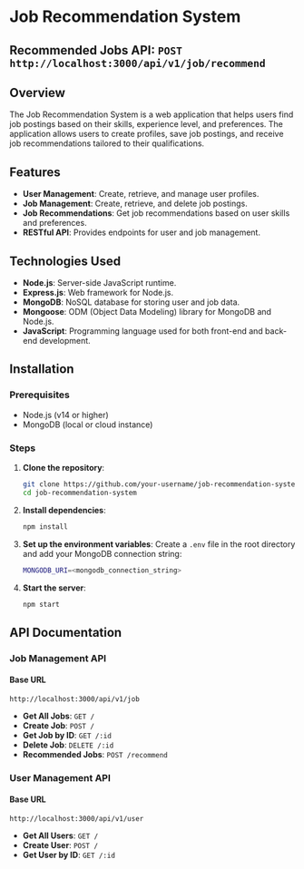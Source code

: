 # Job Recommendation System
## Recommended Jobs API: `POST http://localhost:3000/api/v1/job/recommend`

## Overview
The Job Recommendation System is a web application that helps users find job postings based on their skills, experience level, and preferences. The application allows users to create profiles, save job postings, and receive job recommendations tailored to their qualifications.

## Features
- **User Management**: Create, retrieve, and manage user profiles.
- **Job Management**: Create, retrieve, and delete job postings.
- **Job Recommendations**: Get job recommendations based on user skills and preferences.
- **RESTful API**: Provides endpoints for user and job management.

## Technologies Used
- **Node.js**: Server-side JavaScript runtime.
- **Express.js**: Web framework for Node.js.
- **MongoDB**: NoSQL database for storing user and job data.
- **Mongoose**: ODM (Object Data Modeling) library for MongoDB and Node.js.
- **JavaScript**: Programming language used for both front-end and back-end development.

## Installation

### Prerequisites
- Node.js (v14 or higher)
- MongoDB (local or cloud instance)

### Steps
1. **Clone the repository**:
   ```bash
   git clone https://github.com/your-username/job-recommendation-system.git
   cd job-recommendation-system
   ```

2. **Install dependencies**:
   ```bash
   npm install
   ```

3. **Set up the environment variables**:
   Create a `.env` file in the root directory and add your MongoDB connection string:
   ```bash
   MONGODB_URI=<mongodb_connection_string>
   ```

4. **Start the server**:
   ```bash
   npm start
   ```

## API Documentation

### Job Management API

#### Base URL
`http://localhost:3000/api/v1/job`

- **Get All Jobs**: `GET /`
- **Create Job**: `POST /`
- **Get Job by ID**: `GET /:id`
- **Delete Job**: `DELETE /:id`
- **Recommended Jobs**: `POST /recommend`

### User Management API

#### Base URL
`http://localhost:3000/api/v1/user`

- **Get All Users**: `GET /`
- **Create User**: `POST /`
- **Get User by ID**: `GET /:id`